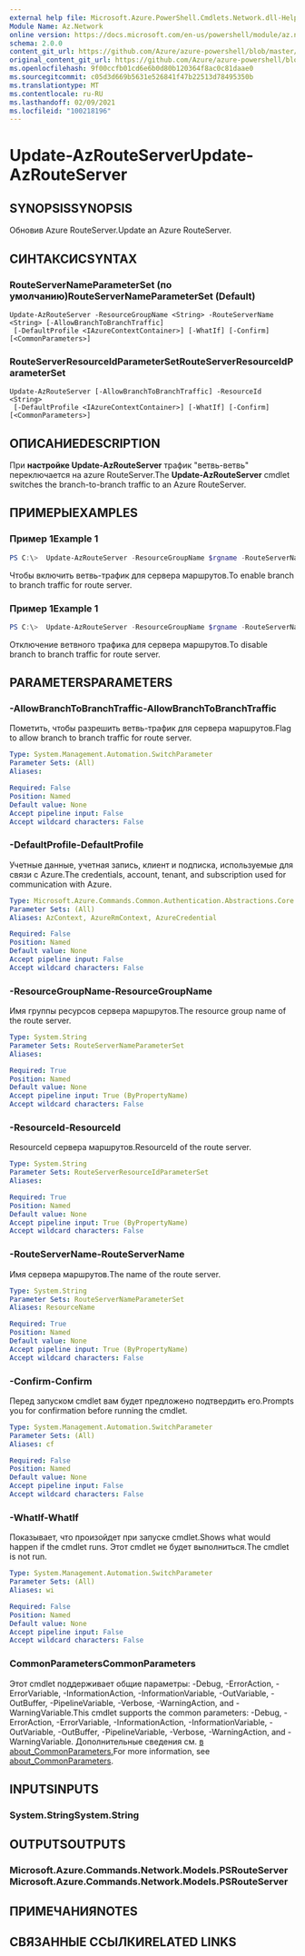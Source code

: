 ```yaml
---
external help file: Microsoft.Azure.PowerShell.Cmdlets.Network.dll-Help.xml
Module Name: Az.Network
online version: https://docs.microsoft.com/en-us/powershell/module/az.network/update-azrouteserver
schema: 2.0.0
content_git_url: https://github.com/Azure/azure-powershell/blob/master/src/Network/Network/help/Update-AzRouteServer.md
original_content_git_url: https://github.com/Azure/azure-powershell/blob/master/src/Network/Network/help/Update-AzRouteServer.md
ms.openlocfilehash: 9f00ccfb01cd6e6b0d80b120364f8ac0c81daae0
ms.sourcegitcommit: c05d3d669b5631e526841f47b22513d78495350b
ms.translationtype: MT
ms.contentlocale: ru-RU
ms.lasthandoff: 02/09/2021
ms.locfileid: "100218196"
---
```

# <span data-ttu-id="9cdb7-101">Update-AzRouteServer</span><span class="sxs-lookup"><span data-stu-id="9cdb7-101">Update-AzRouteServer</span></span>

## <span data-ttu-id="9cdb7-102">SYNOPSIS</span><span class="sxs-lookup"><span data-stu-id="9cdb7-102">SYNOPSIS</span></span>
<span data-ttu-id="9cdb7-103">Обновив Azure RouteServer.</span><span class="sxs-lookup"><span data-stu-id="9cdb7-103">Update an Azure RouteServer.</span></span>

## <span data-ttu-id="9cdb7-104">СИНТАКСИС</span><span class="sxs-lookup"><span data-stu-id="9cdb7-104">SYNTAX</span></span>

### <span data-ttu-id="9cdb7-105">RouteServerNameParameterSet (по умолчанию)</span><span class="sxs-lookup"><span data-stu-id="9cdb7-105">RouteServerNameParameterSet (Default)</span></span>
```
Update-AzRouteServer -ResourceGroupName <String> -RouteServerName <String> [-AllowBranchToBranchTraffic]
 [-DefaultProfile <IAzureContextContainer>] [-WhatIf] [-Confirm] [<CommonParameters>]
```

### <span data-ttu-id="9cdb7-106">RouteServerResourceIdParameterSet</span><span class="sxs-lookup"><span data-stu-id="9cdb7-106">RouteServerResourceIdParameterSet</span></span>
```
Update-AzRouteServer [-AllowBranchToBranchTraffic] -ResourceId <String>
 [-DefaultProfile <IAzureContextContainer>] [-WhatIf] [-Confirm] [<CommonParameters>]
```

## <span data-ttu-id="9cdb7-107">ОПИСАНИЕ</span><span class="sxs-lookup"><span data-stu-id="9cdb7-107">DESCRIPTION</span></span>
<span data-ttu-id="9cdb7-108">При **настройке Update-AzRouteServer** трафик "ветвь-ветвь" переключается на azure RouteServer.</span><span class="sxs-lookup"><span data-stu-id="9cdb7-108">The **Update-AzRouteServer** cmdlet switches the branch-to-branch traffic to an Azure RouteServer.</span></span>

## <span data-ttu-id="9cdb7-109">ПРИМЕРЫ</span><span class="sxs-lookup"><span data-stu-id="9cdb7-109">EXAMPLES</span></span>

### <span data-ttu-id="9cdb7-110">Пример 1</span><span class="sxs-lookup"><span data-stu-id="9cdb7-110">Example 1</span></span>
```powershell
PS C:\>  Update-AzRouteServer -ResourceGroupName $rgname -RouteServerName $routeServerName -AllowBranchToBranchTraffic
```
<span data-ttu-id="9cdb7-111">Чтобы включить ветвь-трафик для сервера маршрутов.</span><span class="sxs-lookup"><span data-stu-id="9cdb7-111">To enable branch to branch traffic for route server.</span></span>

### <span data-ttu-id="9cdb7-112">Пример 1</span><span class="sxs-lookup"><span data-stu-id="9cdb7-112">Example 1</span></span>
```powershell
PS C:\>  Update-AzRouteServer -ResourceGroupName $rgname -RouteServerName $routeServerName
```
<span data-ttu-id="9cdb7-113">Отключение ветвного трафика для сервера маршрутов.</span><span class="sxs-lookup"><span data-stu-id="9cdb7-113">To disable branch to branch traffic for route server.</span></span>

## <span data-ttu-id="9cdb7-114">PARAMETERS</span><span class="sxs-lookup"><span data-stu-id="9cdb7-114">PARAMETERS</span></span>

### <span data-ttu-id="9cdb7-115">-AllowBranchToBranchTraffic</span><span class="sxs-lookup"><span data-stu-id="9cdb7-115">-AllowBranchToBranchTraffic</span></span>
<span data-ttu-id="9cdb7-116">Пометить, чтобы разрешить ветвь-трафик для сервера маршрутов.</span><span class="sxs-lookup"><span data-stu-id="9cdb7-116">Flag to allow branch to branch traffic for route server.</span></span>

```yaml
Type: System.Management.Automation.SwitchParameter
Parameter Sets: (All)
Aliases:

Required: False
Position: Named
Default value: None
Accept pipeline input: False
Accept wildcard characters: False
```

### <span data-ttu-id="9cdb7-117">-DefaultProfile</span><span class="sxs-lookup"><span data-stu-id="9cdb7-117">-DefaultProfile</span></span>
<span data-ttu-id="9cdb7-118">Учетные данные, учетная запись, клиент и подписка, используемые для связи с Azure.</span><span class="sxs-lookup"><span data-stu-id="9cdb7-118">The credentials, account, tenant, and subscription used for communication with Azure.</span></span>

```yaml
Type: Microsoft.Azure.Commands.Common.Authentication.Abstractions.Core.IAzureContextContainer
Parameter Sets: (All)
Aliases: AzContext, AzureRmContext, AzureCredential

Required: False
Position: Named
Default value: None
Accept pipeline input: False
Accept wildcard characters: False
```

### <span data-ttu-id="9cdb7-119">-ResourceGroupName</span><span class="sxs-lookup"><span data-stu-id="9cdb7-119">-ResourceGroupName</span></span>
<span data-ttu-id="9cdb7-120">Имя группы ресурсов сервера маршрутов.</span><span class="sxs-lookup"><span data-stu-id="9cdb7-120">The resource group name of the route server.</span></span>

```yaml
Type: System.String
Parameter Sets: RouteServerNameParameterSet
Aliases:

Required: True
Position: Named
Default value: None
Accept pipeline input: True (ByPropertyName)
Accept wildcard characters: False
```

### <span data-ttu-id="9cdb7-121">-ResourceId</span><span class="sxs-lookup"><span data-stu-id="9cdb7-121">-ResourceId</span></span>
<span data-ttu-id="9cdb7-122">ResourceId сервера маршрутов.</span><span class="sxs-lookup"><span data-stu-id="9cdb7-122">ResourceId of the route server.</span></span>

```yaml
Type: System.String
Parameter Sets: RouteServerResourceIdParameterSet
Aliases:

Required: True
Position: Named
Default value: None
Accept pipeline input: True (ByPropertyName)
Accept wildcard characters: False
```

### <span data-ttu-id="9cdb7-123">-RouteServerName</span><span class="sxs-lookup"><span data-stu-id="9cdb7-123">-RouteServerName</span></span>
<span data-ttu-id="9cdb7-124">Имя сервера маршрутов.</span><span class="sxs-lookup"><span data-stu-id="9cdb7-124">The name of the route server.</span></span>

```yaml
Type: System.String
Parameter Sets: RouteServerNameParameterSet
Aliases: ResourceName

Required: True
Position: Named
Default value: None
Accept pipeline input: True (ByPropertyName)
Accept wildcard characters: False
```

### <span data-ttu-id="9cdb7-125">-Confirm</span><span class="sxs-lookup"><span data-stu-id="9cdb7-125">-Confirm</span></span>
<span data-ttu-id="9cdb7-126">Перед запуском cmdlet вам будет предложено подтвердить его.</span><span class="sxs-lookup"><span data-stu-id="9cdb7-126">Prompts you for confirmation before running the cmdlet.</span></span>

```yaml
Type: System.Management.Automation.SwitchParameter
Parameter Sets: (All)
Aliases: cf

Required: False
Position: Named
Default value: None
Accept pipeline input: False
Accept wildcard characters: False
```

### <span data-ttu-id="9cdb7-127">-WhatIf</span><span class="sxs-lookup"><span data-stu-id="9cdb7-127">-WhatIf</span></span>
<span data-ttu-id="9cdb7-128">Показывает, что произойдет при запуске cmdlet.</span><span class="sxs-lookup"><span data-stu-id="9cdb7-128">Shows what would happen if the cmdlet runs.</span></span>
<span data-ttu-id="9cdb7-129">Этот cmdlet не будет выполниться.</span><span class="sxs-lookup"><span data-stu-id="9cdb7-129">The cmdlet is not run.</span></span>

```yaml
Type: System.Management.Automation.SwitchParameter
Parameter Sets: (All)
Aliases: wi

Required: False
Position: Named
Default value: None
Accept pipeline input: False
Accept wildcard characters: False
```

### <span data-ttu-id="9cdb7-130">CommonParameters</span><span class="sxs-lookup"><span data-stu-id="9cdb7-130">CommonParameters</span></span>
<span data-ttu-id="9cdb7-131">Этот cmdlet поддерживает общие параметры: -Debug, -ErrorAction, -ErrorVariable, -InformationAction, -InformationVariable, -OutVariable, -OutBuffer, -PipelineVariable, -Verbose, -WarningAction, and -WarningVariable.</span><span class="sxs-lookup"><span data-stu-id="9cdb7-131">This cmdlet supports the common parameters: -Debug, -ErrorAction, -ErrorVariable, -InformationAction, -InformationVariable, -OutVariable, -OutBuffer, -PipelineVariable, -Verbose, -WarningAction, and -WarningVariable.</span></span> <span data-ttu-id="9cdb7-132">Дополнительные сведения см. [в about_CommonParameters.](http://go.microsoft.com/fwlink/?LinkID=113216)</span><span class="sxs-lookup"><span data-stu-id="9cdb7-132">For more information, see [about_CommonParameters](http://go.microsoft.com/fwlink/?LinkID=113216).</span></span>

## <span data-ttu-id="9cdb7-133">INPUTS</span><span class="sxs-lookup"><span data-stu-id="9cdb7-133">INPUTS</span></span>

### <span data-ttu-id="9cdb7-134">System.String</span><span class="sxs-lookup"><span data-stu-id="9cdb7-134">System.String</span></span>

## <span data-ttu-id="9cdb7-135">OUTPUTS</span><span class="sxs-lookup"><span data-stu-id="9cdb7-135">OUTPUTS</span></span>

### <span data-ttu-id="9cdb7-136">Microsoft.Azure.Commands.Network.Models.PSRouteServer</span><span class="sxs-lookup"><span data-stu-id="9cdb7-136">Microsoft.Azure.Commands.Network.Models.PSRouteServer</span></span>

## <span data-ttu-id="9cdb7-137">ПРИМЕЧАНИЯ</span><span class="sxs-lookup"><span data-stu-id="9cdb7-137">NOTES</span></span>

## <span data-ttu-id="9cdb7-138">СВЯЗАННЫЕ ССЫЛКИ</span><span class="sxs-lookup"><span data-stu-id="9cdb7-138">RELATED LINKS</span></span>
